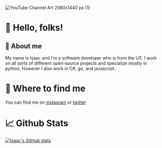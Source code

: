 ![YouTube Channel Art 2560x1440 px (1)](https://user-images.githubusercontent.com/104407881/165219342-c68c727e-37ca-4483-913a-bb0e75751ac3.png)



# 👋 Hello, folks! 
## 📝 About me
My name is Isaac and I'm a software developer who is from the US. 
I work on all sorts of different open-source projects and specialize mostly in python. However I also work in C#, go, and javascript.

# 📍 Where to find me 
You can find me on [instagram](https://www.instagram.com/techwithisaac/?hl=en) or [twitter](https://twitter.com/bluewritescode)


# 📈 Github Stats

[![Isaac's GitHub stats](https://github-readme-stats.vercel.app/api?username=isaacwritescodegithub&show_icons=true&theme=tokyonight)](https://github.com/anuraghazra/github-readme-stats)

<!---
IsaacWritesCodeGithub/IsaacWritesCodeGithub is a ✨ special ✨ repository because its `README.md` (this file) appears on your GitHub profile.
You can click the Preview link to take a look at your changes.
--->
